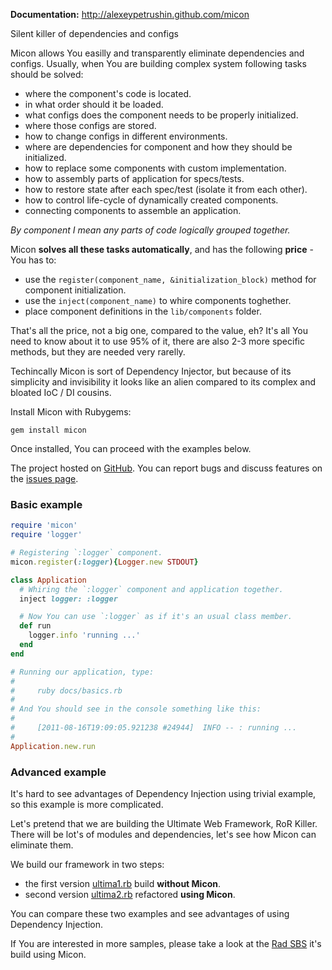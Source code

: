 **Documentation:** http://alexeypetrushin.github.com/micon

Silent killer of dependencies and configs

Micon allows You easilly and transparently eliminate dependencies and configs. Usually, when You are building complex system following tasks should be solved:

- where the component's code is located.
- in what order should it be loaded.
- what configs does the component needs to be properly initialized.
- where those configs are stored.
- how to change configs in different environments.
- where are dependencies for component and how they should be initialized.
- how to replace some components with custom implementation.
- how to assembly parts of application for specs/tests.
- how to restore state after each spec/test (isolate it from each other).
- how to control life-cycle of dynamically created components.
- connecting components to assemble an application.

*By component I mean any parts of code logically grouped together.*

Micon **solves all these tasks automatically**, and has the following **price** - You has to:

- use the `register(component_name, &initialization_block)` method for component initialization.
- use the `inject(component_name)` to whire components toghether.
- place component definitions in the `lib/components` folder.

That's all the price, not a big one, compared to the value, eh? It's all You need to know about it to use 95% of it, there are also 2-3 more specific methods, but they are needed very rarelly.

Techincally Micon is sort of Dependency Injector, but because of its simplicity and invisibility it looks like an alien compared to its complex and bloated IoC / DI cousins.

Install Micon with Rubygems:

    gem install micon

Once installed, You can proceed with the examples below.

The project hosted on [GitHub][project]. You can report bugs and discuss features on the [issues page][issues].

### Basic example

``` ruby
require 'micon'
require 'logger'

# Registering `:logger` component.
micon.register(:logger){Logger.new STDOUT}

class Application
  # Whiring the `:logger` component and application together.
  inject logger: :logger

  # Now You can use `:logger` as if it's an usual class member.
  def run
    logger.info 'running ...'
  end
end

# Running our application, type:
#
#     ruby docs/basics.rb
#
# And You should see in the console something like this:
#
#     [2011-08-16T19:09:05.921238 #24944]  INFO -- : running ...
#
Application.new.run
```

### Advanced example

It's hard to see advantages of Dependency Injection using trivial example, so this example is
more complicated.

Let's pretend that we are building the Ultimate Web Framework, RoR Killer. There will be lot's
of modules and dependencies, let's see how Micon can eliminate them.

We build our framework in two steps:

- the first version [ultima1.rb][ultima1] build **without Micon**.
- second version [ultima2.rb][ultima2] refactored **using Micon**.

You can compare these two examples and see advantages of using Dependency Injection.

If You are interested in more samples, please take a look at the [Rad SBS][rad_sbs] it's build using Micon.

[ultima1]: ultima1.html
[ultima2]: ultima2.html

[project]: https://github.com/alexeypetrushin/micon
[issues]:  https://github.com/alexeypetrushin/micon/issues
[rad_sbs]: http://sbs.4ire.net